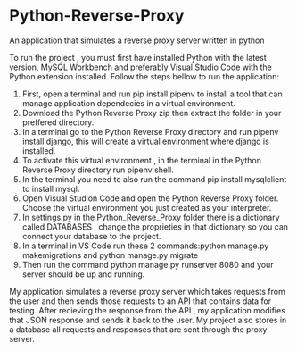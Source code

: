 # Python-Reverse-Proxy
An application that simulates a reverse proxy server written in python

To run the project , you must first have installed Python with the latest version, MySQL Workbench and preferably Visual Studio Code with the Python extension installed. Follow the steps bellow to run the application:

1. First, open a terminal and run pip install pipenv to install a tool that can manage application dependecies in a virtual environment.
2. Download the Python Reverse Proxy zip then extract the folder in your preffered directory.
3. In a terminal go to the Python Reverse Proxy directory and run pipenv install django, this will create a virtual environment where django is installed.
4. To activate this virtual environment , in the terminal in the Python Reverse Proxy directory run pipenv shell.
5. In the terminal you need to also run the command pip install mysqlclient to install mysql.
6. Open Visual Studion Code and open the Python Reverse Proxy folder. Choose the virtual environment you just created as your interpreter.
7. In settings.py in the Python_Reverse_Proxy folder there is a dictionary called DATABASES , change the proprieties in that dictionary so you can connect your database to the project.
8. In a terminal in VS Code run these 2 commands:python manage.py makemigrations and python manage.py migrate
9. Then run the command python manage.py runserver 8080 and your server should be up and running. 

My application simulates a reverse proxy server which takes requests from the user and then sends those requests to an API that contains data for testing. After recieving the response from the API , my application modifies that JSON response and sends it back to the user. My project also stores in a database all requests and responses that are sent through the proxy server.

